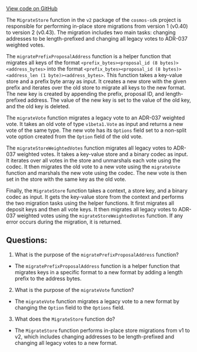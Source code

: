 [View code on GitHub](https://github.com/cosmos/cosmos-sdk/blob/main/x/gov/migrations/v2/store.go)

The `MigrateStore` function in the `v2` package of the `cosmos-sdk` project is responsible for performing in-place store migrations from version 1 (v0.40) to version 2 (v0.43). The migration includes two main tasks: changing addresses to be length-prefixed and changing all legacy votes to ADR-037 weighted votes.

The `migratePrefixProposalAddress` function is a helper function that migrates all keys of the format `<prefix_bytes><proposal_id (8 bytes)><address_bytes>` into the format `<prefix_bytes><proposal_id (8 bytes)><address_len (1 byte)><address_bytes>`. This function takes a key-value store and a prefix byte array as input. It creates a new store with the given prefix and iterates over the old store to migrate all keys to the new format. The new key is created by appending the prefix, proposal ID, and length-prefixed address. The value of the new key is set to the value of the old key, and the old key is deleted.

The `migrateVote` function migrates a legacy vote to an ADR-037 weighted vote. It takes an old vote of type `v1beta1.Vote` as input and returns a new vote of the same type. The new vote has its `Options` field set to a non-split vote option created from the `Option` field of the old vote.

The `migrateStoreWeightedVotes` function migrates all legacy votes to ADR-037 weighted votes. It takes a key-value store and a binary codec as input. It iterates over all votes in the store and unmarshals each vote using the codec. It then migrates the old vote to a new vote using the `migrateVote` function and marshals the new vote using the codec. The new vote is then set in the store with the same key as the old vote.

Finally, the `MigrateStore` function takes a context, a store key, and a binary codec as input. It gets the key-value store from the context and performs the two migration tasks using the helper functions. It first migrates all deposit keys and then all vote keys. It then migrates all legacy votes to ADR-037 weighted votes using the `migrateStoreWeightedVotes` function. If any error occurs during the migration, it is returned.
## Questions: 
 1. What is the purpose of the `migratePrefixProposalAddress` function?
- The `migratePrefixProposalAddress` function is a helper function that migrates keys in a specific format to a new format by adding a length prefix to the address bytes.

2. What is the purpose of the `migrateVote` function?
- The `migrateVote` function migrates a legacy vote to a new format by changing the `Option` field to the `Options` field.

3. What does the `MigrateStore` function do?
- The `MigrateStore` function performs in-place store migrations from v1 to v2, which includes changing addresses to be length-prefixed and changing all legacy votes to a new format.